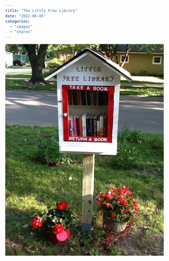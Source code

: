 ```yaml
---
title: "The Little Free Library"
date: "2012-06-05"
categories: 
  - "images"
  - "shares"
---
```


![](images/tumblr_m4xlxvHPWb1qz4vrlo1_640.jpg)
